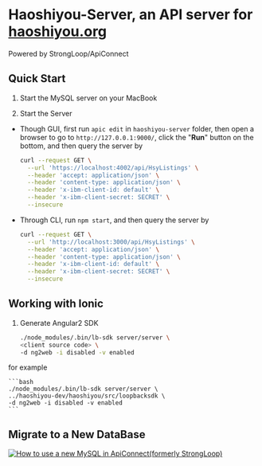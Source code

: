 # Haoshiyou-Server, an API server for [haoshiyou.org](http://haoshiyou.org)

Powered by StrongLoop/ApiConnect

## Quick Start

1. Start the MySQL server on your MacBook

2. Start the Server

  - Though GUI, first run `apic edit` in `haoshiyou-server` folder, 
    then open a browser to go to `http://127.0.0.1:9000/`, 
    click the "<b>Run</b>" button on the bottom, and
    then query the server by

    ```bash
    curl --request GET \
      --url 'https://localhost:4002/api/HsyListings' \
      --header 'accept: application/json' \
      --header 'content-type: application/json' \
      --header 'x-ibm-client-id: default' \
      --header 'x-ibm-client-secret: SECRET' \
      --insecure
    ```

  - Through CLI, run `npm start`, and then query the server by

    ```bash
    curl --request GET \
      --url 'http://localhost:3000/api/HsyListings' \
      --header 'accept: application/json' \
      --header 'content-type: application/json' \
      --header 'x-ibm-client-id: default' \
      --header 'x-ibm-client-secret: SECRET' \
      --insecure
    ```

## Working with Ionic

 1. Generate Angular2 SDK

    ```bash
    ./node_modules/.bin/lb-sdk server/server \
    <client source code> \
    -d ng2web -i disabled -v enabled
    ```

 for example

    ```bash
    ./node_modules/.bin/lb-sdk server/server \
    ../haoshiyou-dev/haoshiyou/src/loopbacksdk \
    -d ng2web -i disabled -v enabled
    ```

## Migrate to a New DataBase
[![How to use a new MySQL in ApiConnect(formerly StrongLoop)](https://j.gifs.com/Wnv8DJ.gif)](https://www.youtube.com/watch?v=I8TvGrmZCGU)
